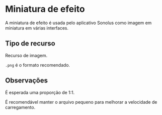 # Miniatura de efeito

A miniatura de efeito é usada pelo aplicativo Sonolus como imagem em miniatura em várias interfaces.

## Tipo de recurso

Recurso de imagem.

`.png` é o formato recomendado.

## Observações

É esperada uma proporção de 1:1.

É recomendável manter o arquivo pequeno para melhorar a velocidade de carregamento.
